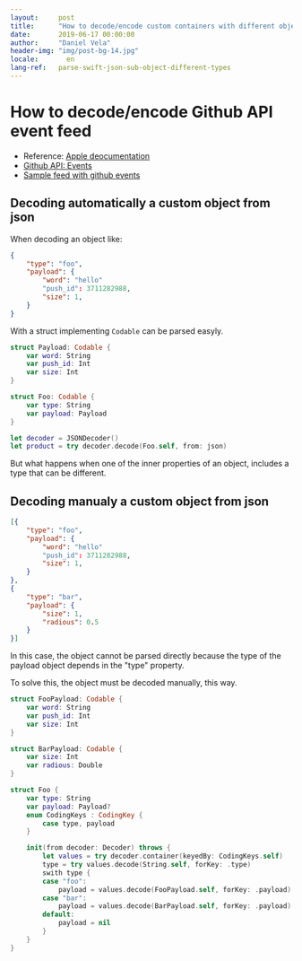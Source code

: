 ```yaml
---
layout:     post
title:      "How to decode/encode custom containers with different objects types in with Swift"
date:       2019-06-17 00:00:00
author:     "Daniel Vela"
header-img: "img/post-bg-14.jpg"
locale:       en
lang-ref:   parse-swift-json-sub-object-different-types
---
```


# How to decode/encode Github API event feed

- Reference: [Apple deocumentation](https://developer.apple.com/documentation/foundation/archives_and_serialization/encoding_and_decoding_custom_types)
- [Github API: Events](https://developer.github.com/v3/activity/events/types/)
- [Sample feed with github events](https://api.github.com/events)

## Decoding automatically a custom object from json

When decoding an object like:

```json
{
    "type": "foo",
    "payload": {
        "word": "hello"
        "push_id": 3711282988,
        "size": 1,
    }
}
```

With a struct implementing `Codable` can be parsed easyly.

```swift
struct Payload: Codable {
    var word: String
    var push_id: Int
	var size: Int
}

struct Foo: Codable {
    var type: String
	var payload: Payload	
}

let decoder = JSONDecoder()
let product = try decoder.decode(Foo.self, from: json)
```

But what happens when one of the inner properties of an object, includes a type that can be different.

## Decoding manualy  a custom object from json

```json
[{
    "type": "foo",
    "payload": {
        "word": "hello"
        "push_id": 3711282988,
        "size": 1,
    }
},
{
    "type": "bar",
    "payload": {
        "size": 1,
		"radious": 0.5
    }
}]
```

In this case, the object cannot be parsed directly because the type of the payload object depends in the "type" property.

To solve this, the object must be decoded manually, this way.

```swift
struct FooPayload: Codable {
    var word: String
    var push_id: Int
	var size: Int
}

struct BarPayload: Codable {
    var size: Int
	var radious: Double
}

struct Foo {
    var type: String
    var payload: Payload?
    enum CodingKeys : CodingKey {
        case type, payload
    }

    init(from decoder: Decoder) throws {
        let values = try decoder.container(keyedBy: CodingKeys.self)
        type = try values.decode(String.self, forKey: .type)
        swith type {
        case "foo":
            payload = values.decode(FooPayload.self, forKey: .payload)
        case "bar":
            payload = values.decode(BarPayload.self, forKey: .payload)
        default:
            payload = nil
        }
    }
}

```